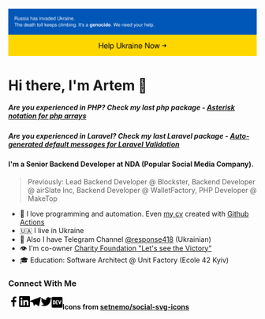[![Stand With Ukraine](https://raw.githubusercontent.com/vshymanskyy/StandWithUkraine/main/banner2-direct.svg)](https://vshymanskyy.github.io/StandWithUkraine)
# Hi there, I'm Artem 👋 
##### Are you experienced in PHP? Check my last php package - [Asterisk notation for php arrays][asterisk]
##### Are you experienced in Laravel? Check my last Laravel package - [Auto-generated default messages for Laravel Validation][laravel-ag]

#### I'm a Senior Backend Developer at NDA (Popular Social Media Company).
> Previously: Lead Backend Developer @ Blockster, Backend Developer @ airSlate Inc, Backend Developer @ WalletFactory, PHP Developer @ MakeTop

- 👾 I love programming and automation. Even [my cv][cv] created with [Github Actions][cv_actions]
- 🇺🇦 I live in Ukraine
- 📝 Also I have Telegram Channel [@response418][channel] (Ukrainian)
- 👁️ I'm co-owner [Charity Foundation "Let's see the Victory"][victory]
- 🎓 Education: Software Architect @ Unit Factory (Ecole 42 Kyiv)
  
### Connect With Me

[<img align="left" alt="setnemo | LinkedIn" width="22px" src="https://raw.githubusercontent.com/setnemo/social-svg-icons/main/facebook.svg" />][facebook]
[<img align="left" alt="setnemo | LinkedIn" width="22px" src="https://raw.githubusercontent.com/setnemo/social-svg-icons/main/linkedin.svg" />][linkedin]
[<img align="left" alt="setnemo | Telegram" width="22px" src="https://raw.githubusercontent.com/setnemo/social-svg-icons/main/telegram.svg" />][telegram]
[<img align="left" alt="setnemo | Twitter" width="22px" src="https://raw.githubusercontent.com/setnemo/social-svg-icons/main/twitter.svg" />][twitter]
[<img align="left" alt="setnemo | DEV" width="22px" src="https://raw.githubusercontent.com/setnemo/social-svg-icons/main/dev.svg" />][dev]


##
#### Icons from [setnemo/social-svg-icons][icons]


[//]: <> (Links section)

[asterisk]: https://github.com/setnemo/asterisk-notation
[laravel-ag]: https://github.com/setnemo/autogenerated-messages
[cv]: https://github.com/setnemo/cv/blob/main/PHP_Pakhomov_CV.pdf
[cv_actions]: https://github.com/setnemo/cv/blob/main/.github/workflows/main.yml
[channel]: https://t.me/response418
[linkedin]: https://linkedin.com/in/setnemo
[telegram]: https://t.me/setnemo
[twitter]: https://twitter.com/setnemo
[dev]: https://dev.to/setnemo
[icons]: https://github.com/setnemo/social-svg-icons
[victory]: https://thevictory.org.ua/en
[facebook]: https://facebook.com/setnemo.online
